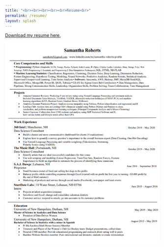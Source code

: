 ```yaml
---
title: "<br><br><br><br><br>Resume<br>"
permalink: /resume/
layout: splash
---
```

<a href="Samantha_Roberts__Resume.pdf">Download my resume here.</a>

<img src="/images/resume_pic.png" width = "800" class = "center"/>
